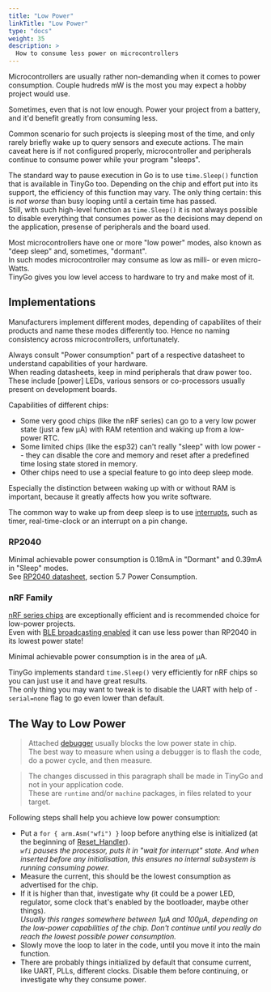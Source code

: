 ```yaml
---
title: "Low Power"
linkTitle: "Low Power"
type: "docs"
weight: 35
description: >
  How to consume less power on microcontrollers
---
```


Microcontrollers are usually rather non-demanding when it comes to power consumption.
Couple hudreds mW is the most you may expect a hobby project would use.

Sometimes, even that is not low enough.
Power your project from a battery, and it'd benefit greatly from consuming less.

Common scenario for such projects is sleeping most of the time, and only rarely briefly wake up to query sensors and execute actions.
The main caveat here is if not configured properly, microcontroller and peripherals continue to consume power while your program "sleeps".

The standard way to pause execution in Go is to use `time.Sleep()` function that is available in TinyGo too. Depending on the chip and effort put into its support, the efficiency of this function may vary. The only thing certain: this is _not worse_ than busy looping until a certain time has passed.  
Still, with such high-level function as `time.Sleep()` it is not always possible to disable everything that consumes power as the decisions may depend on the application, presense of peripherals and the board used.

Most microcontrollers have one or more "low power" modes, also known as "deep sleep" and, sometimes, "dormant".  
In such modes microcontroller may consume as low as milli- or even micro-Watts.  
TinyGo gives you low level access to hardware to try and make most of it.

## Implementations

Manufacturers implement different modes, depending of capabilites of their products and name these modes differently too.
Hence no naming consistency across microcontrollers, unfortunately.

Always consult "Power consumption" part of a respective datasheet to understand capabilities of your hardware.  
When reading datasheets, keep in mind peripherals that draw power too. These include \[power\] LEDs, various sensors or co-processors usually present on development boards.

Capabilities of different chips:
- Some very good chips (like the nRF series) can go to a very low power state (just a few µA) with RAM retention and waking up from a low-power RTC.
- Some limited chips (like the esp32) can't really "sleep" with low power -- they can disable the core and memory and reset after a predefined time losing state stored in memory.
- Other chips need to use a special feature to go into deep sleep mode.

Especially the distinction between waking up with or without RAM is important, because it greatly affects how you write software.

The common way to wake up from deep sleep is to use [interrupts](compiler-internals/interrupts), such as timer, real-time-clock or an interrupt on a pin change.

### RP2040

Minimal achievable power consumption is 0.18mA in "Dormant" and 0.39mA in "Sleep" modes.  
See [RP2040 datasheet](https://datasheets.raspberrypi.com/rp2040/rp2040-datasheet.pdf#page=621), section 5.7 Power Consumption.

### nRF Family

[nRF series chips](https://www.nordicsemi.com/Products) are exceptionally efficient and is recommended choice for low-power projects.  
Even with [BLE broadcasting enabled](https://devzone.nordicsemi.com/power/w/opp/2/online-power-profiler-for-bluetooth-le) it can use less power than RP2040 in its lowest power state!

Minimal achievable power consumption is in the area of µA.

TinyGo implements standard `time.Sleep()` very efficiently for nRF chips so you can just use it and have great results.  
The only thing you may want to tweak is to disable the UART with help of `-serial=none` flag to go even lower than default.

## The Way to Low Power

> Attached [debugger](../guides/debugging) usually blocks the low power state in chip.  
> The best way to measure when using a debugger is to flash the code, do a power cycle, and then measure.

> The changes discussed in this paragraph shall be made in TinyGo and not in your application code.  
> These are `runtime` and/or `machine` packages, in files related to your target.

Following steps shall help you achieve low power consumption:

- Put a `for { arm.Asm("wfi") }` loop before anything else is initialized (at the beginning of [Reset_Handler](https://github.com/tinygo-org/tinygo/search?q=%22export+Reset_Handler%22)).  
  _`wfi` pauses the processor, puts it in "wait for interrupt" state. And when inserted before any initialisation, this ensures no internal subsystem is running consuming power._
- Measure the current, this should be the lowest consumption as advertised for the chip.
- If it is higher than that, investigate why (it could be a power LED, regulator, some clock that's enabled by the bootloader, maybe other things).  
  _Usually this ranges somewhere between 1µA and 100µA, depending on the low-power capabilities of the chip. Don't continue until you really do reach the lowest possible power consumption._
- Slowly move the loop to later in the code, until you move it into the main function.
- There are probably things initialized by default that consume current, like UART, PLLs, different clocks. Disable them before continuing, or investigate why they consume power.
